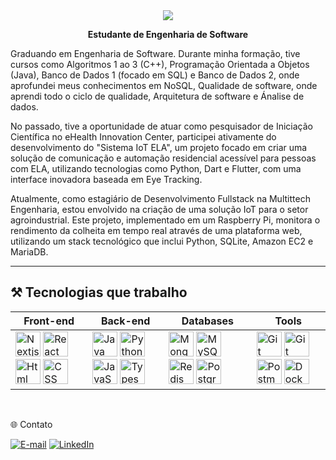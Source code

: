 <div align="center">
  <a href="https://git.io/typing-svg">
    <img src="https://readme-typing-svg.demolab.com?font=Fira+Code&weight=700&size=32&duration=7000&pause=&color=F7F7F7&center=true&vCenter=true&repeat=true&width=440&height=60&lines=Vitor+Gonzaga!">
  </a>
</div>

<p align="center"><strong>Estudante de Engenharia de Software</strong></p>


Graduando em Engenharia de Software. Durante minha formação, tive cursos como Algoritmos 1 ao 3 (C++), Programação Orientada a Objetos (Java), Banco de Dados 1 (focado em SQL) e Banco de Dados 2, onde aprofundei meus conhecimentos em NoSQL, Qualidade de software, onde aprendi todo o ciclo de qualidade, Arquitetura de software e Ánalise de dados.

No passado, tive a oportunidade de atuar como pesquisador de Iniciação Científica no eHealth Innovation Center, participei ativamente do desenvolvimento do "Sistema IoT ELA", um projeto focado em criar uma solução de comunicação e automação residencial acessível para pessoas com ELA, utilizando tecnologias como Python, Dart e Flutter, com uma interface inovadora baseada em Eye Tracking.

Atualmente, como estagiário de Desenvolvimento Fullstack na Multittech Engenharia, estou envolvido na criação de uma solução IoT para o setor agroindustrial. Este projeto, implementado em um Raspberry Pi, monitora o rendimento da colheita em tempo real através de uma plataforma web, utilizando um stack tecnológico que inclui Python, SQLite, Amazon EC2 e MariaDB.

---

## ⚒️ Tecnologias que trabalho

| Front-end | Back-end | Databases | Tools |
|-----------|----------|-----------|-------|
| <img alt="Nextjs" title="Nextjs" width="40" src="https://cdn.jsdelivr.net/gh/devicons/devicon@latest/icons/nextjs/nextjs-original.svg" /> <img alt="React" title="React" width="40" src="https://cdn.jsdelivr.net/gh/devicons/devicon@latest/icons/react/react-original.svg" /> <img alt="Html" title="Html" width="40" src="https://cdn.jsdelivr.net/gh/devicons/devicon@latest/icons/html5/html5-original.svg" /> <img alt="CSS" title="CSS" width="40" src="https://cdn.jsdelivr.net/gh/devicons/devicon@latest/icons/css3/css3-original.svg" /> | <img alt="Java" title="Java" width="40" src="https://cdn.jsdelivr.net/gh/devicons/devicon@latest/icons/java/java-plain.svg" /> <img alt="Python" title="Python" width="40" src="https://cdn.jsdelivr.net/gh/devicons/devicon@latest/icons/python/python-original.svg" /> <img alt="JavaScript" title="JavaScript" width="40" src="https://cdn.jsdelivr.net/gh/devicons/devicon@latest/icons/javascript/javascript-original.svg" /> <img alt="Typescript" title="Typescript" width="40" src="https://cdn.jsdelivr.net/gh/devicons/devicon@latest/icons/typescript/typescript-original.svg" /> | <img alt="MongoDB" title="MongoDB" width="40" src="https://cdn.jsdelivr.net/gh/devicons/devicon@latest/icons/mongodb/mongodb-original.svg" /> <img alt="MySQL" title="MySQL" width="40" src="https://cdn.jsdelivr.net/gh/devicons/devicon@latest/icons/mysql/mysql-original.svg" /> <img alt="Redis" title="Redis" width="40" src="https://cdn.jsdelivr.net/gh/devicons/devicon@latest/icons/redis/redis-plain-wordmark.svg" /> <img alt="Postgresql" title="Postgresql" width="40" src="https://cdn.jsdelivr.net/gh/devicons/devicon@latest/icons/postgresql/postgresql-plain-wordmark.svg">| <img alt="Git" title="Git" width="40" src="https://cdn.jsdelivr.net/gh/devicons/devicon@latest/icons/git/git-original.svg" /> <img alt="Git" title="Git" width="40" src="https://cdn.jsdelivr.net/gh/devicons/devicon@latest/icons/github/github-original-wordmark.svg" /> <img alt="Postman" title="Postman" width="40" src="https://cdn.jsdelivr.net/gh/devicons/devicon@latest/icons/postman/postman-original.svg" /> <img alt="Docker" title="Docker" width="40" src="https://cdn.jsdelivr.net/gh/devicons/devicon@latest/icons/docker/docker-plain-wordmark.svg" /> |

<br/>

🌐 Contato

[![E-mail](https://img.shields.io/badge/Email-808080?style=for-the-badge&logo=microsoft-outlook&logoColor=white)](mailto:vitor.t@ges.inatel.br)
[![LinkedIn](https://img.shields.io/badge/LinkedIn-0077B5?style=for-the-badge&logo=linkedin&logoColor=white)](https://www.linkedin.com/in/vitorgonzaga10/)



